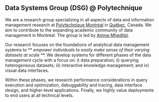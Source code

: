 ## Data Systems Group (DSG) @ Polytechnique

We are a research group specializing in all aspects of data and information management research at [Polytechnique Montréal](https://www.polymtl.ca/gigl/) in [Québec](https://en.wikipedia.org/wiki/Quebec), Canada. We aim to contribute to the expanding academic community of data management in Montréal. The group is led by [Amine Mhedhbi](https://amine.io/).

Our research focuses on the foundations of analytical data management systems to ** *empower individuals to easily make sense of their varying datasets at scale* **. We develop systems for different phases of the data management cycle with a focus on: i) data preparation; ii) querying heterogeneous datasets; iii) interactive knowledge management; and iv) visual data interfaces. 

Within these phases, we research performance considerations in query execution and optimization, debuggability and tracing, data interface design, and higher-level applications. Finally, we highly value deployments to end users at all technical levels.

<!--
**Here are some ideas to get you started:**

🙋‍♀️ A short introduction - what is your organization all about?
🌈 Contribution guidelines - how can the community get involved?
👩‍💻 Useful resources - where can the community find your docs? Is there anything else the community should know?
🍿 Fun facts - what does your team eat for breakfast?
🧙 Remember, you can do mighty things with the power of [Markdown](https://docs.github.com/github/writing-on-github/getting-started-with-writing-and-formatting-on-github/basic-writing-and-formatting-syntax)
-->
